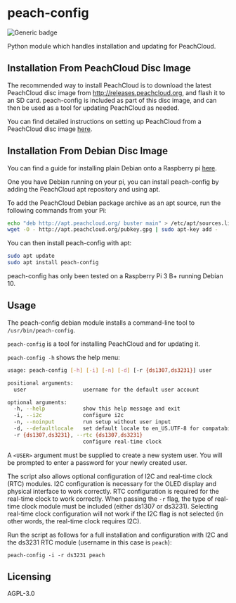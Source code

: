 # peach-config

![Generic badge](https://img.shields.io/badge/version-0.2.7-<COLOR>.svg)

Python module which handles installation and updating for PeachCloud.

## Installation From PeachCloud Disc Image

The recommended way to install PeachCloud is to download the latest PeachCloud disc image from http://releases.peachcloud.org, 
and flash it to an SD card. peach-config is included as part of this disc image, and can then 
be used as a tool for updating PeachCloud as needed. 

You can find detailed instructions on setting up PeachCloud from a PeachCloud disc image [here](docs/installation-from-peach-disc-image.md). 

## Installation From Debian Disc Image

You can find a guide for installing plain Debian onto a Raspberry pi [here](docs/installation-from-debian-disc-image.md).

One you have Debian running on your pi, you can install peach-config by adding the PeachCloud apt repository and using apt. 

To add the PeachCloud Debian package archive as an apt source, run the following commands from your Pi:

``` bash
echo "deb http://apt.peachcloud.org/ buster main" > /etc/apt/sources.list.d/peach.list
wget -O - http://apt.peachcloud.org/pubkey.gpg | sudo apt-key add -
```

You can then install peach-config with apt:

``` bash
sudo apt update
sudo apt install peach-config
```

peach-config has only been tested on a Raspberry Pi 3 B+ running Debian 10. 


## Usage

The peach-config debian module installs a command-line tool to `/usr/bin/peach-config`.

`peach-config` is a tool for installing PeachCloud and for updating it. 

`peach-config -h` shows the help menu:

```bash
usage: peach-config [-h] [-i] [-n] [-d] [-r {ds1307,ds3231}] user

positional arguments:
  user                  username for the default user account

optional arguments:
  -h, --help            show this help message and exit
  -i, --i2c             configure i2c
  -n, --noinput         run setup without user input
  -d, --defaultlocale   set default locale to en_US.UTF-8 for compatability
  -r {ds1307,ds3231}, --rtc {ds1307,ds3231}
                        configure real-time clock
```

A `<USER>` argument must be supplied to create a new system user. You will be prompted to enter a password for your newly created user.

The script also allows optional configuration of I2C and real-time clock (RTC) modules. I2C configuration is necessary for the OLED display and physical interface to work correctly. RTC configuration is required for the real-time clock to work correctly. When passing the `-r` flag, the type of real-time clock module must be included (either ds1307 or ds3231). Selecting real-time clock configuration will not work if the I2C flag is not selected (in other words, the real-time clock requires I2C).

Run the script as follows for a full installation and configuration with I2C and the ds3231 RTC module (username in this case is `peach`):

`peach-config -i -r ds3231 peach`


## Licensing

AGPL-3.0
